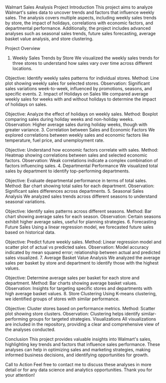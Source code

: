 Walmart Sales Analysis Project
Introduction
This project aims to analyze Walmart's sales data to uncover trends and factors that influence weekly sales. The analysis covers multiple aspects, including weekly sales trends by store, the impact of holidays, correlations with economic factors, and departmental performance. Additionally, the project includes advanced analyses such as seasonal sales trends, future sales forecasting, average basket value analysis, and store clustering.

Project Overview
1. Weekly Sales Trends by Store
We visualized the weekly sales trends for three stores to understand how sales vary over time across different locations.

Objective: Identify weekly sales patterns for individual stores.
Method: Line plot showing weekly sales for selected stores.
Observation: Significant sales variations week-to-week, influenced by promotions, seasons, and specific events.
2. Impact of Holidays on Sales
We compared average weekly sales for weeks with and without holidays to determine the impact of holidays on sales.

Objective: Analyze the effect of holidays on weekly sales.
Method: Boxplot comparing sales during holiday weeks and non-holiday weeks.
Observation: Higher average sales during holiday weeks, though with greater variance.
3. Correlation between Sales and Economic Factors
We explored correlations between weekly sales and economic factors like temperature, fuel price, and unemployment rate.

Objective: Understand how economic factors correlate with sales.
Method: Heatmap showing correlations between sales and selected economic factors.
Observation: Weak correlations indicate a complex combination of factors influencing sales.
4. Departmental Performance
We visualized total sales by department to identify top-performing departments.

Objective: Evaluate departmental performance in terms of total sales.
Method: Bar chart showing total sales for each department.
Observation: Significant sales differences across departments.
5. Seasonal Sales Analysis
We analyzed sales trends across different seasons to understand seasonal variations.

Objective: Identify sales patterns across different seasons.
Method: Bar chart showing average sales for each season.
Observation: Certain seasons exhibit higher average sales, useful for planning strategies.
6. Forecasting Future Sales
Using a linear regression model, we forecasted future sales based on historical data.

Objective: Predict future weekly sales.
Method: Linear regression model and scatter plot of actual vs predicted sales.
Observation: Model accuracy indicated by mean squared error; relationship between actual and predicted sales visualized.
7. Average Basket Value Analysis
We analyzed the average sales per basket by store and department to identify those with the highest values.

Objective: Determine average sales per basket for each store and department.
Method: Bar charts showing average basket values.
Observation: Insights for targeting specific stores and departments with high average basket values.
8. Store Clustering
Using K-means clustering, we identified groups of stores with similar performance.

Objective: Cluster stores based on performance metrics.
Method: Scatter plot showing store clusters.
Observation: Clustering helps identify similar-performing groups for targeted strategies.
Visualizations
All visualizations are included in the repository, providing a clear and comprehensive view of the analyses conducted.

Conclusion
This project provides valuable insights into Walmart's sales, highlighting key trends and factors that influence sales performance. These analyses can help in optimizing sales and marketing strategies, making informed business decisions, and identifying opportunities for growth.

Call to Action
Feel free to contact me to discuss these analyses in more detail or for any data science and analytics opportunities. Thank you for your attention!


